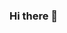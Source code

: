 ### Hi there 👋

<!--
**luislandesa/luislandesa** is a ✨ _special_ ✨ repository because its `README.md` (this file) appears on your GitHub profile.

Here are some ideas to get you started:

- 🔭 I’m currently working on Electromagnetics
- 🌱 I’m currently learning Telecommunication
- 👯 I’m looking to collaborate on Electromagnetics

